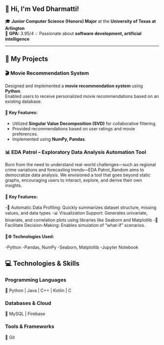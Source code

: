 ## 👋 Hi, I'm Ved Dharmatti!  
 
🎓 **Junior Computer Science (Honors) Major** at the **University of Texas at Arlington**  
📍 **GPA:** 3.95/4
💡 Passionate about **software development, artificial intelligence**  

---

## 🚀 My Projects  

### 🎬 Movie Recommendation System  
Designed and implemented a **movie recommendation system** using **Python**.  
Enabled users to receive personalized movie recommendations based on an existing database.

#### 🔹 Key Features:
- Utilized **Singular Value Decomposition (SVD)** for collaborative filtering.
- Provided recommendations based on user ratings and movie preferences.
- Implemented using **NumPy, Pandas**.

### 📊 EDA Patrol – Exploratory Data Analysis Automation Tool
Born from the need to understand real-world challenges—such as regional crime variations and forecasting trends—EDA Patrol_Random aims to democratize data analysis. We envisioned a tool that goes beyond static graphs, encouraging users to interact, explore, and derive their own insights.

#### 🔹 Key Features:
-📁 Automatic Data Profiling: Quickly summarizes dataset structure, missing values, and data types
-📊 Visualization Support: Generates univariate, bivariate, and correlation plots using libraries like Seaborn and Matplotlib
-🧠 Facilitate Decision-Making: Enables simulation of “what-if” scenarios.

#### 🔹⚙️ Technologies Used:
-Python
-Pandas, NumPy
-Seaborn, Matplotlib
-Jupyter Notebook


## 💻 Technologies & Skills  

### Programming Languages  
🔹 Python | Java | C++ | Kotlin | C

### Databases & Cloud  
🔹 MySQL | Firebase   

### Tools & Frameworks  
🔹 Git


